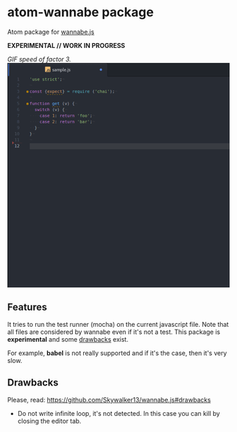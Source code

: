 
# atom-wannabe package

Atom package for [wannabe.js][1]

**EXPERIMENTAL // WORK IN PROGRESS**

_GIF speed of factor 3._
![wannabe](./wannabe.gif)

## Features

It tries to run the test runner (mocha) on the current javascript file. Note
that all files are considered by wannabe even if it's not a test. This package
is **experimental** and some [drawbacks](#drawbacks) exist.

For example, **babel** is not really supported and if it's the case, then it's
very slow.

## Drawbacks

Please, read: https://github.com/Skywalker13/wannabe.js#drawbacks

- Do not write infinite loop, it's not detected. In this case you can kill
  by closing the editor tab.


[1]: https://github.com/Skywalker13/wannabe.js
